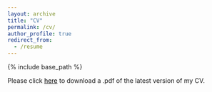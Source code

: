 ```yaml
---
layout: archive
title: "CV"
permalink: /cv/
author_profile: true
redirect_from:
  - /resume
---
```


{% include base_path %}

Please click <a style='color: black;' href="/files/CV_Reinwald_En.pdf">here</a> to download a .pdf of the latest version of my CV.

